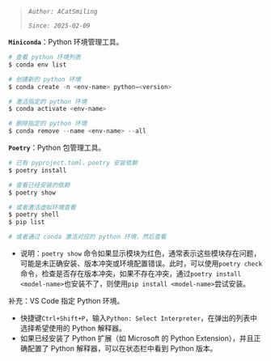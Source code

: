 ﻿> *`Author: ACatSmiling`*
>
> *`Since: 2025-02-09`*

**`Miniconda`**：Python 环境管理工具。

```powershell
# 查看 python 环境列表
$ conda env list

# 创建新的 python 环境
$ conda create -n <env-name> python=<version>

# 激活指定的 python 环境
$ conda activate <env-name>

# 删除指定的 python 环境
$ conda remove --name <env-name> --all
```

**`Poetry`**：Python 包管理工具。

```powershell
# 已有 pyproject.toml，poetry 安装依赖
$ poetry install

# 查看已经安装的依赖
$ poetry show

# 或者激活虚拟环境查看
$ poetry shell
$ pip list

# 或者通过 conda 激活对应的 python 环境，然后查看
```

- 说明：`poetry show` 命令如果显示模块为红色，通常表示这些模块存在问题，可能是未正确安装、版本冲突或环境配置错误。此时，可以使用`poetry check`命令，检查是否存在版本冲突，如果不存在冲突，通过`poetry install <model-name>`也安装不了，则使用`pip install <model-name>`尝试安装。

补充：VS Code 指定 Python 环境。

- 快捷键`Ctrl+Shift+P`，输入`Python: Select Interpreter`，在弹出的列表中选择希望使用的 Python 解释器。
- 如果已经安装了 Python 扩展（如 Microsoft 的 Python Extension），并且正确配置了 Python 解释器，可以在状态栏中看到 Python 版本。
